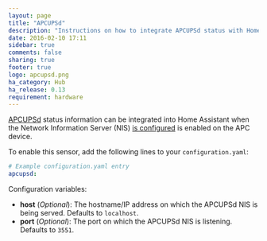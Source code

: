 ```yaml
---
layout: page
title: "APCUPSd"
description: "Instructions on how to integrate APCUPSd status with Home Assistant."
date: 2016-02-10 17:11
sidebar: true
comments: false
sharing: true
footer: true
logo: apcupsd.png
ha_category: Hub
ha_release: 0.13
requirement: hardware
---
```


[APCUPSd](http://www.apcupsd.org/) status information can be integrated into Home Assistant when the Network Information Server (NIS) [is configured](http://www.apcupsd.org/manual/manual.html#nis-server-client-configuration-using-the-net-driver) is enabled on the APC device.

To enable this sensor, add the following lines to your `configuration.yaml`:

```yaml
# Example configuration.yaml entry
apcupsd:
```

Configuration variables:

- **host** (*Optional*): The hostname/IP address on which the APCUPSd NIS is being served. Defaults to `localhost`.
- **port** (*Optional*): The port on which the APCUPSd NIS is listening. Defaults to `3551`.

